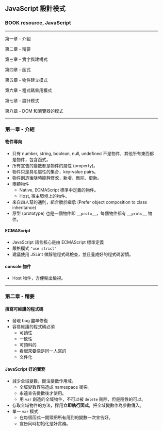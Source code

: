 ## JavaScript 設計模式
### BOOK resource, JavaScript

------------------

第一章 - 介紹

第二章 - 精要

第三章 - 實字與建構式

第四章 - 函式

第五章 - 物件建立模式

第六章 - 程式碼重用模式

第七章 - 設計模式

第八章 - DOM 和瀏覽器的模式

------------------


### 第一章 - 介紹

#### 物件導向
  * 只有 number, string, boolean, null, undefined 不是物件，其他所有東西都是物件，包含函式。
  * 所有宣告的變數都是物件的屬性 (property)。
  * 物件只是具名屬性的集合，key-value pairs。
  * 物件創造後隨時能夠修改，新增、刪除、更新。
  * 兩類物件
    * Native, ECMAScript 標準中定義的物件。
    * Host, 宿主環境上的物件。
  * 來自四人幫的通則，組合勝於繼承 (Prefer object composition to class inheritance)
  * 原型 (prototype) 也是一個物件即 `__proto__`，每個物件都有 `__proto__` 物件。

#### ECMAScript
  * JavaScript 語言核心是由 ECMAScript 標準定義
  * 嚴格模式 `"use strict"`
  * 建議使用 JSLint 做靜態程式碼檢查，並且養成好的程式碼習慣。

#### console 物件
  * Host 物件，方便輸出檢視。


------------------------------


### 第二章 - 精要

#### 撰寫可維護的程式碼
  * 發現 bug 盡早修復
  * 容易維護的程式碼必須
    * 可讀性
    * 一致性
    * 可預料的
    * 看起來要像是同一人寫的
    * 文件化

#### JavaScript 好的實務
  * 減少全域變數，關注變數作用域。
    * 全域變數容易造成 namespace 衝突。
    * 永遠宣告變數後才使用。
    * 用 `var` 創造的全域物件，不可以被 `delete` 刪除，但是隱性的可以。
  * 存取全域物件的方法，採用**立即執行函式**，把全域變數作為參數傳入。
  * 單一 `var` 模式
    * 在每個函式一開頭把所有用到的變數一次宣告好。
    * 宣告同時初始化是好實務。